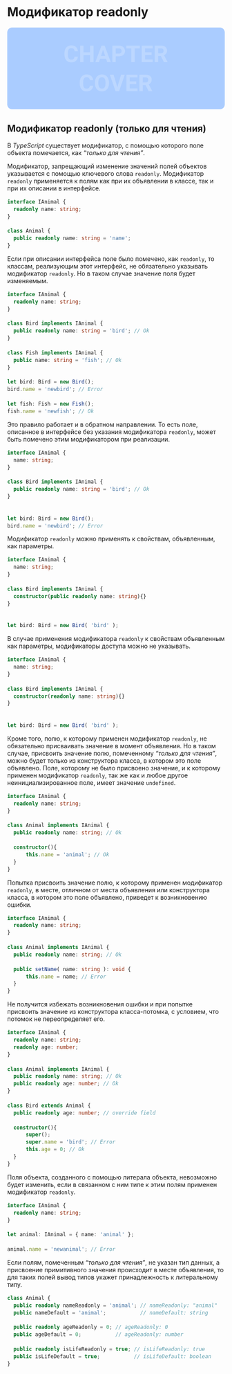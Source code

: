 # Модификатор readonly
![Chapter Cover](./images/chapter-cover.png)
## Модификатор readonly (только для чтения)


В *TypeScript* существует модификатор, с помощью которого поле объекта помечается, как *“только для чтения”*.

Модификатор, запрещающий изменение значений полей объектов указывается с помощью ключевого слова `readonly`. Модификатор `readonly` применяется к полям как при их объявлении в классе, так и при их описании в интерфейсе.

~~~~~typescript
interface IAnimal {
  readonly name: string;
}

class Animal {
  public readonly name: string = 'name';
}
~~~~~

Если при описании интерфейса поле было помечено, как `readonly`, то классам, реализующим этот интерфейс, не обязательно указывать модификатор `readonly`. Но в таком случае значение поля будет изменяемым.

~~~~~typescript
interface IAnimal {
  readonly name: string;
}

class Bird implements IAnimal {
  public readonly name: string = 'bird'; // Ok
}

class Fish implements IAnimal {
  public name: string = 'fish'; // Ok
}

let bird: Bird = new Bird();
bird.name = 'newbird'; // Error

let fish: Fish = new Fish();
fish.name = 'newfish'; // Ok
~~~~~

Это правило работает и в обратном направлении. То есть поле, описанное в интерфейсе без указания модификатора `readonly`, может быть помечено этим модификатором при реализации.

~~~~~typescript
interface IAnimal {
  name: string;
}

class Bird implements IAnimal {
  public readonly name: string = 'bird'; // Ok
}


let bird: Bird = new Bird();
bird.name = 'newbird'; // Error
~~~~~

Модификатор `readonly` можно применять к свойствам, объявленным, как параметры.

~~~~~typescript
interface IAnimal {
  name: string;
}

class Bird implements IAnimal {
  constructor(public readonly name: string){}
}


let bird: Bird = new Bird( 'bird' );
~~~~~

В случае применения модификатора `readonly` к свойствам объявленным как параметры, модификаторы доступа можно не указывать.

~~~~~typescript
interface IAnimal {
  name: string;
}

class Bird implements IAnimal {
  constructor(readonly name: string){}
}


let bird: Bird = new Bird( 'bird' );
~~~~~

Кроме того, полю, к которому применен модификатор `readonly`, не обязательно присваивать значение в момент объявления. Но в таком случае, присвоить значение полю, помеченному *“только для чтения”*, можно будет только из конструктора класса, в котором это поле объявлено. Поле, которому не было присвоено значение, и к которому применен модификатор `readonly`, так же как и любое другое неинициализированное поле, имеет значение `undefined`.

~~~~~typescript
interface IAnimal {
  readonly name: string;
}

class Animal implements IAnimal {
  public readonly name: string; // Ok

  constructor(){
      this.name = 'animal'; // Ok
  }
}
~~~~~

Попытка присвоить значение полю, к которому применен модификатор `readonly`, в месте, отличном от места объявления или конструктора класса, в котором это поле объявлено, приведет к возникновению ошибки.

~~~~~typescript
interface IAnimal {
  readonly name: string;
}

class Animal implements IAnimal {
  public readonly name: string; // Ok

  public setName( name: string ): void {
      this.name = name; // Error
  }
}
~~~~~

Не получится избежать возникновения ошибки и при попытке присвоить значение из конструктора класса-потомка, с условием, что потомок не переопределяет его.

~~~~~typescript
interface IAnimal {
  readonly name: string;
  readonly age: number;
}

class Animal implements IAnimal {
  public readonly name: string; // Ok
  public readonly age: number; // Ok
}

class Bird extends Animal {
  public readonly age: number; // override field

  constructor(){
      super();
      super.name = 'bird'; // Error
      this.age = 0; // Ok
  }
}
~~~~~

Поля объекта, созданного с помощью литерала объекта, невозможно будет изменить, если в связанном с ним типе к этим полям применен модификатор `readonly`.

~~~~~typescript
interface IAnimal {
  readonly name: string;
}

let animal: IAnimal = { name: 'animal' };

animal.name = 'newanimal'; // Error
~~~~~

Если полям, помеченным *“только для чтения”*, не указан тип данных, а присвоение примитивного значения происходит в месте объявления, то для таких полей вывод типов укажет принадлежность к литеральному типу.

~~~~~typescript
class Animal {
  public readonly nameReadonly = 'animal'; // nameReadonly: "animal"
  public nameDefault = 'animal';           // nameDefault: string

  public readonly ageReadonly = 0; // ageReadonly: 0
  public ageDefault = 0;           // ageReadonly: number

  public readonly isLifeReadonly = true; // isLifeReadonly: true
  public isLifeDefault = true;           // isLifeDefault: boolean
}
~~~~~
